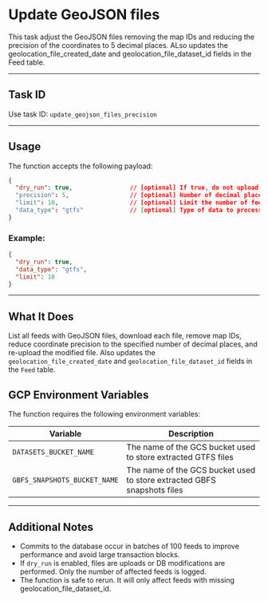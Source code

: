 # Update GeoJSON files

This task adjust the GeoJSON files removing the map IDs and reducing the precision of the coordinates to 5 decimal places. ALso updates the geolocation_file_created_date and geolocation_file_dataset_id fields in the Feed table.

---

## Task ID

Use task ID: `update_geojson_files_precision`

---

## Usage

The function accepts the following payload:

```json
{
  "dry_run": true,                // [optional] If true, do not upload or modify the database (default: true)
  "precision": 5,                 // [optional] Number of decimal places to keep in coordinates (default: 5)
  "limit": 10,                    // [optional] Limit the number of feeds to process (default: no limit)
  "data_type": "gtfs"             // [optional] Type of data to process, either "gtfs" or "gbfs" (default: "gtfs")
}
```

### Example:

```json
{
  "dry_run": true,
  "data_type": "gtfs",
  "limit": 10
}
```

---

## What It Does

List all feeds with GeoJSON files, download each file, remove map IDs, reduce coordinate precision to the specified number of decimal places, and re-upload the modified file.
Also updates the `geolocation_file_created_date` and `geolocation_file_dataset_id` fields in the `Feed` table.

## GCP Environment Variables

The function requires the following environment variables:

| Variable                       | Description                                                             |
|--------------------------------|-------------------------------------------------------------------------|
| `DATASETS_BUCKET_NAME`         | The name of the GCS bucket used to store extracted GTFS files           | 
| `GBFS_SNAPSHOTS_BUCKET_NAME`   | The name of the GCS bucket used to store extracted GBFS snapshots files | 

---

## Additional Notes

* Commits to the database occur in batches of 100 feeds to improve performance and avoid large transaction blocks.
* If `dry_run` is enabled, files are uploads or DB modifications are performed. Only the number of affected feeds is logged.
* The function is safe to rerun. It will only affect feeds with missing geolocation_file_dataset_id.
